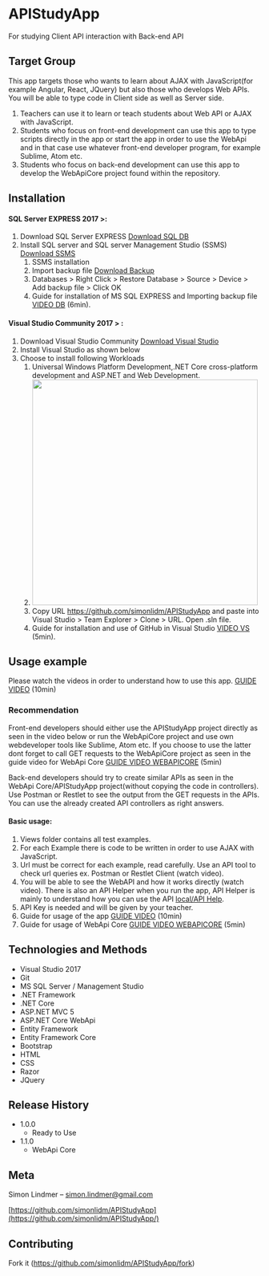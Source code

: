 # APIStudyApp

For studying Client API interaction with Back-end API
## Target Group

This app targets those who wants to learn about AJAX with JavaScript(for example Angular, React, JQuery) but also those who develops Web APIs. You will be able to type code in Client side as well as Server side. 

1. Teachers can use it to learn or teach students about Web API or AJAX with JavaScript.
2. Students who focus on front-end development can use this app to type scripts directly in the app or start the app in order to use the WebApi and in that case use whatever front-end developer program, for example Sublime, Atom etc.
3. Students who focus on back-end development can use this app to develop the WebApiCore project found within the repository.

## Installation

<h4>SQL Server EXPRESS 2017 >:</h4>

1. Download SQL Server EXPRESS [Download SQL DB]
2. Install SQL server and SQL server Management Studio (SSMS) [Download SSMS]
   1. SSMS installation 
   2. Import backup file [Download Backup]
   3. Databases > Right Click > Restore Database > Source > Device > Add backup file > Click OK
   4. Guide for installation of MS SQL EXPRESS and Importing backup file [VIDEO DB] (6min).
  

<h4>Visual Studio Community 2017 > :</h4>

1. Download Visual Studio Community [Download Visual Studio]
2. Install Visual Studio as shown below
3. Choose to install following Workloads 
   1. Universal Windows Platform Development,.NET Core cross-platform development and ASP.NET and Web Development.
   2. <img src="https://docs.microsoft.com/en-us/visualstudio/install/media/install-visual-studio-enterprise.png" width="450"/>
   3. Copy URL https://github.com/simonlidm/APIStudyApp and paste into Visual Studio > Team Explorer > Clone > URL. Open .sln file.
   4. Guide for installation and use of GitHub in Visual Studio [VIDEO VS] (5min).

## Usage example

Please watch the videos in order to understand how to use this app. [GUIDE VIDEO] (10min)

### Recommendation

Front-end developers should either use the APIStudyApp project directly as seen in the video below or run the WebApiCore project and use own webdeveloper tools like Sublime, Atom etc. If you choose to use the latter dont forget to call GET requests to the WebApiCore project as seen in the guide video for WebApi Core [GUIDE VIDEO WEBAPICORE] (5min)

Back-end developers should try to create similar APIs as seen in the WebApi Core/APIStudyApp project(without copying the code in controllers). Use Postman or Restlet to see the output from the GET requests in the APIs. You can use the already created API controllers as right answers.

<h4>Basic usage:</h4>

   1. Views folder contains all test examples.
   2. For each Example there is code to be written in order to use AJAX with JavaScript.
   3. Url must be correct for each example, read carefully. Use an API tool to check url queries ex. Postman or Restlet Client (watch video).
   4. You will be able to see the WebAPI and how it works directly (watch video). There is also an API Helper when you run the app, API Helper is mainly to understand how you can use the API [local/API Help].
   5. API Key is needed and will be given by your teacher.
   6. Guide for usage of the app [GUIDE VIDEO] (10min)
   7. Guide for usage of WebApi Core [GUIDE VIDEO WEBAPICORE] (5min)


## Technologies and Methods

+ Visual Studio 2017
+ Git
+ MS SQL Server / Management Studio
+ .NET Framework
+ .NET Core
+ ASP.NET MVC 5
+ ASP.NET Core WebApi
+ Entity Framework
+ Entity Framework Core
+ Bootstrap
+ HTML
+ CSS
+ Razor
+ JQuery

## Release History

* 1.0.0
   * Ready to Use
* 1.1.0
    * WebApi Core

## Meta

Simon Lindmer – simon.lindmer@gmail.com

[https://github.com/simonlidm/APIStudyApp](https://github.com/simonlidm/APIStudyApp/)

## Contributing

Fork it (<https://github.com/simonlidm/APIStudyApp/fork>)

<!-- Markdown link & img dfn's -->
[Download SQL DB]: https://www.microsoft.com/sv-se/sql-server/sql-server-editions-express
[Download SSMS]:https://docs.microsoft.com/en-us/sql/ssms/download-sql-server-management-studio-ssms
[Download Backup]: https://drive.google.com/drive/u/2/folders/14tWMANiO6FDZqfdaI11_opjOLFYwkShg
[VIDEO DB]:https://youtu.be/DUiPad5BuaI


[Download Visual Studio]:https://www.visualstudio.com/downloads/
[VIDEO VS]: https://youtu.be/VIRY50_sUVs

[local/API Help]:http://localhost:62818/Help
[GUIDE VIDEO]:https://youtu.be/PXLaP4mn8vU
[GUIDE VIDEO WEBAPICORE]:https://youtu.be/3wh-KfIgIJ4
